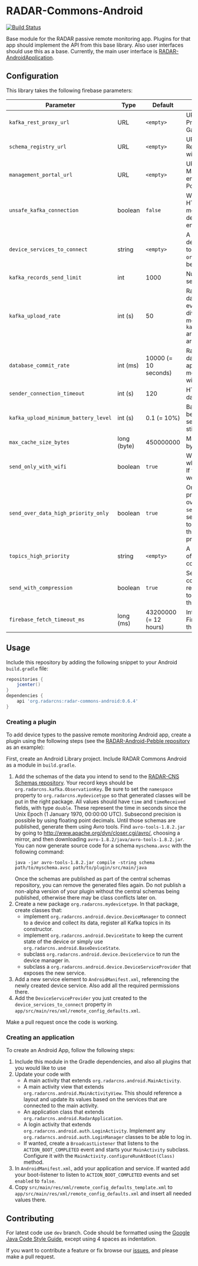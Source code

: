 # RADAR-Commons-Android

[![Build Status](https://travis-ci.org/RADAR-base/radar-commons-android.svg?branch=master)](https://travis-ci.org/RADAR-base/radar-commons-android)

Base module for the RADAR passive remote monitoring app. Plugins for that app should implement the API from this base library. Also user interfaces should use this as a base. Currently, the main user interface is [RADAR-AndroidApplication](https://github.com/RADAR-base/radar-prmt-android.git).

## Configuration

This library takes the following firebase parameters:

| Parameter | Type | Default | Description |
| --------- | ---- | ------- | ----------- |
| `kafka_rest_proxy_url` | URL | `<empty>` | URL of a Kafka REST Proxy or RADAR-Gateway to send data to. |
| `schema_registry_url` | URL | `<empty>` | URL of a Kafka Schema Registry to sync schemas with. |
| `management_portal_url` | URL | `<empty>` | URL of the RADAR Management Portal. If empty, the Management Portal will not be used. |
| `unsafe_kafka_connection` | boolean | `false` | Whether to accept unsafe HTTPS certificates. Only meant to be set to `true` in development environments. |
| `device_services_to_connect` | string | `<empty>` | A space-separated list of device service providers to connect. The `org.radarcns` prefix may be excluded. |
| `kafka_records_send_limit` | int | 1000 | Number of records to send in a single request. |
| `kafka_upload_rate` | int (s) | 50 | Rate after which to send data. In addition, after every `kafka_upload_rate` divided by 5 seconds, if more than `kafka_records_send_limit` are in the buffer, these are sent immediately. |
| `database_commit_rate` | int (ms) | 10000 (= 10 seconds) | Rate of committing new data to disk. If the application crashes, at most this interval of data will be lost. |
| `sender_connection_timeout` | int (s) | 120 | HTTP timeout setting for data uploading. |
| `kafka_upload_minimum_battery_level` | int (s) | 0.1 (= 10%) | Battery level percentage below which to stop sending data. Data will still be collected. |
| `max_cache_size_bytes` | long (byte) | 450000000 | Maximum number of bytes per topic to store. |
| `send_only_with_wifi` | boolean | `true` | Whether to send only when WiFi is connected. If false, for example LTE would also be used. |
| `send_over_data_high_priority_only` | boolean | `true` | Only the data of high priority topics will be sent over LTE. Only used if `send_only_with_wifi` is set to `true`. High priority topics are determined by the `topics_high_priority` property. |
| `topics_high_priority` | string | `<empty>` | A comma separated list of topics that should be considered high priority. |
| `send_with_compression` | boolean | `true` | Send data with GZIP compression. This requires RADAR-Gateway to be installed in front of the Kafka REST Proxy. |
| `firebase_fetch_timeout_ms` | long (ms) | 43200000 (= 12 hours) | Interval for fetching new Firebase configuration if the app is not active. |

## Usage

Include this repository by adding the following snippet to your Android `build.gradle` file:
```gradle
repositories {
    jcenter()
}
dependencies {
    api 'org.radarcns:radar-commons-android:0.6.4'
}
```

### Creating a plugin

To add device types to the passive remote monitoring Android app, create a plugin using the following steps (see the [RADAR-Android-Pebble repository](https://github.com/RADAR-base/RADAR-Android-Pebble.git) as an example):

First, create an Android Library project. Include RADAR Commons Android as a module in `build.gradle`.

1. Add the schemas of the data you intend to send to the [RADAR-CNS Schemas repository](https://github.com/RADAR-base/RADAR-Schemas). Your record keys should be `org.radarcns.kafka.ObservationKey`. Be sure to set the `namespace` property to `org.radarcns.mydevicetype` so that generated classes will be put in the right package. All values should have `time` and `timeReceived` fields, with type `double`. These represent the time in seconds since the Unix Epoch (1 January 1970, 00:00:00 UTC). Subsecond precision is possible by using floating point decimals. Until those schemas are published, generate them using Avro tools. Find `avro-tools-1.8.2.jar` by going to <http://www.apache.org/dyn/closer.cgi/avro/>, choosing a mirror, and then downloading `avro-1.8.2/java/avro-tools-1.8.2.jar`. You can now generate source code for a schema `myschema.avsc` with the following command:
    ```shell
    java -jar avro-tools-1.8.2.jar compile -string schema path/to/myschema.avsc path/to/plugin/src/main/java
    ```
    Once the schemas are published as part of the central schemas repository, you can remove the generated files again. Do not publish a non-alpha version of your plugin without the central schemas being published, otherwise there may be class conflicts later on.
2. Create a new package `org.radarcns.mydevicetype`. In that package, create classes that:
    - implement `org.radarcns.android.device.DeviceManager` to connect to a device and collect its data, register all Kafka topics in its constructor.
    - implement `org.radarcns.android.DeviceState` to keep the current state of the device or simply use `org.radarcns.android.BaseDeviceState`.
    - subclass `org.radarcns.android.device.DeviceService` to run the device manager in.
    - subclass a `org.radarcns.android.device.DeviceServiceProvider` that exposes the new service.
3. Add a new service element to `AndroidManifest.xml`, referencing the newly created device service. Also add all the required permissions there.
4. Add the `DeviceServiceProvider` you just created to the `device_services_to_connect` property in `app/src/main/res/xml/remote_config_defaults.xml`.

Make a pull request once the code is working.

### Creating an application

To create an Android App, follow the following steps:


1. Include this module in the Gradle dependencies, and also all plugins that you would like to use
2. Update your code with
     - A main activity that extends `org.radarcns.android.MainActivity`.
     - A main activity view that extends `org.radarcns.android.MainActivityView`. This should reference a layout and update its values based on the services that are connected to the main activity.
     - An application class that extends `org.radarcns.android.RadarApplication`.
     - A login activity that extends `org.radarcns.android.auth.LoginActivity`. Implement any `org.radarncs.android.auth.LoginManager` classes to be able to log in.
     - If wanted, create a `BroadcastListener` that listens to the `ACTION_BOOT_COMPLETED` event and starts your `MainActivity` subclass. Configure it with the `MainActivity.configureRunAtBoot(Class)` method.
3. In `AndroidManifest.xml`, add your application and service. If wanted add your boot-listener to listen to `ACTION_BOOT_COMPLETED` events and set `enabled` to `false`.
4. Copy `src/main/res/xml/remote_config_defaults_template.xml` to `app/src/main/res/xml/remote_config_defaults.xml` and insert all needed values there.

## Contributing

For latest code use `dev` branch. Code should be formatted using the [Google Java Code Style Guide](https://google.github.io/styleguide/javaguide.html), except using 4 spaces as indentation.

If you want to contribute a feature or fix browse our [issues](https://github.com/RADAR-base/radar-commons-android/issues), and please make a pull request.
